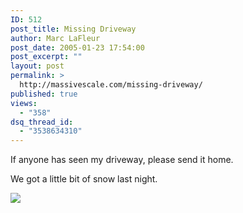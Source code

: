 ```yaml
---
ID: 512
post_title: Missing Driveway
author: Marc LaFleur
post_date: 2005-01-23 17:54:00
post_excerpt: ""
layout: post
permalink: >
  http://massivescale.com/missing-driveway/
published: true
views:
  - "358"
dsq_thread_id:
  - "3538634310"
---
```

<p>If anyone has seen my driveway, please send it home. </p> <p>We got a little bit of snow last night. </p> <p><a href="http://www.boston.com/news/weather/gallery/snow_012305"><img src="http://cache.boston.com/bonzai-fba/AP_Photo/2005/01/23/1106497959_9932.jpg" border="0" /></a></p>
